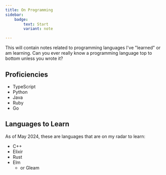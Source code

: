 ```yaml
---
title: On Programming
sidebar:
    badge:
        text: Start
        variant: note

---
```


This will contain notes related to programming languages I've
"learned" or am learning. Can you ever really know a
programming language top to bottom unless you wrote it?

## Proficiencies

- TypeScript
- Python
- Java
- Ruby
- Go

## Languages to Learn

As of May 2024, these are languages that are on my radar to learn:

- C++
- Elixir
- Rust
- Elm
  - or Gleam
